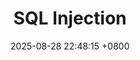 ---
title: "SQL Injection"
date: 2025-08-28 22:48:15 +0800
categories: [OWASP_TOP_10]
tags: [Bug Bounty]     # TAG names should always be lowercase
---